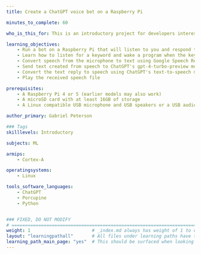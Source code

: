 ```yaml
---
title: Create a ChatGPT voice bot on a Raspberry Pi

minutes_to_complete: 60

who_is_this_for: This is an introductory project for developers interested in integrating a Chatbot (namely ChatGPT) into Raspberry Pi projects.

learning_objectives:
    - Run a bot on a Raspberry Pi that will listen to you and respond to what you say
    - Learn how to listen for a keyword and wake a program when the keyword is heard
    - Convert speech from the microphone to text using Google Speech Recognition
    - Send text created from speech to ChatGPT's gpt-4-turbo-preview model via API and receive a text reply
    - Convert the text reply to speech using ChatGPT's text-to-speech model via API 
    - Play the received speech file 

prerequisites:
    - A Raspberry Pi 4 or 5 (earlier models may also work)
    - A microSD card with at least 16GB of storage
    - A Linux compatible USB microphone and USB speakers or a USB audio device with a microphone and speakers

author_primary: Gabriel Peterson

### Tags
skilllevels: Introductory

subjects: ML

armips:
    - Cortex-A

operatingsystems:
    - Linux

tools_software_languages:
    - ChatGPT
    - Porcupine
    - Python


### FIXED, DO NOT MODIFY
# ================================================================================
weight: 1                       # _index.md always has weight of 1 to order correctly
layout: "learningpathall"       # All files under learning paths have this same wrapper
learning_path_main_page: "yes"  # This should be surfaced when looking for related content. Only set for _index.md of learning path content.
---
```

